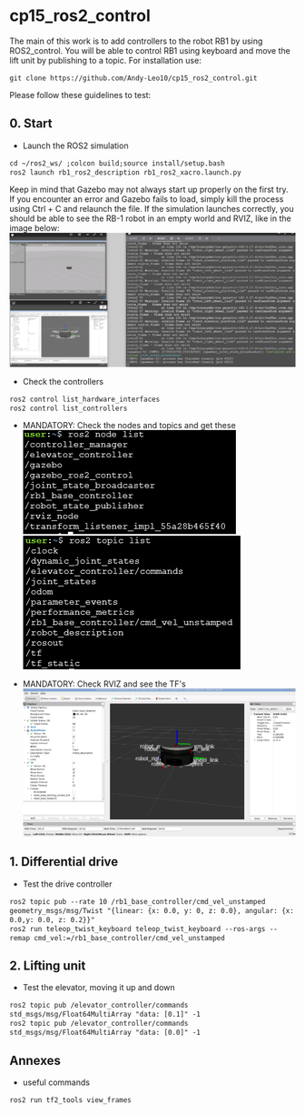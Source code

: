 # cp15_ros2_control
The main of this work is to add controllers to the robot RB1 by using ROS2_control. 
You will be able to control RB1 using keyboard and move the lift unit by publishing to a topic.
For installation use: 
```
git clone https://github.com/Andy-Leo10/cp15_ros2_control.git
```
Please follow these guidelines to test:

## 0. Start
+ Launch the ROS2 simulation
```
cd ~/ros2_ws/ ;colcon build;source install/setup.bash
ros2 launch rb1_ros2_description rb1_ros2_xacro.launch.py
```
Keep in mind that Gazebo may not always start up properly on the first try. 
If you encounter an error and Gazebo fails to load, simply kill the process using Ctrl + C and relaunch the file.
If the simulation launches correctly, you should be able to see the RB-1 robot in an empty world and RVIZ, like in the image below:
![description: launch](pictures/launch.png)

+ Check the controllers
```
ros2 control list_hardware_interfaces
ros2 control list_controllers
```

+ MANDATORY: Check the nodes and topics and get these
![description: nodes](pictures/nodes.png)
![description: topics](pictures/topics.png)

+ MANDATORY: Check RVIZ and see the TF's
![description: rviz](pictures/rviz.png)

## 1. Differential drive
+ Test the drive controller  
```
ros2 topic pub --rate 10 /rb1_base_controller/cmd_vel_unstamped geometry_msgs/msg/Twist "{linear: {x: 0.0, y: 0, z: 0.0}, angular: {x: 0.0,y: 0.0, z: 0.2}}"
ros2 run teleop_twist_keyboard teleop_twist_keyboard --ros-args --remap cmd_vel:=/rb1_base_controller/cmd_vel_unstamped
```

## 2. Lifting unit
+ Test the elevator, moving it up and down
```
ros2 topic pub /elevator_controller/commands std_msgs/msg/Float64MultiArray "data: [0.1]" -1
ros2 topic pub /elevator_controller/commands std_msgs/msg/Float64MultiArray "data: [0.0]" -1
```

## Annexes 
+ useful commands
```
ros2 run tf2_tools view_frames
```
